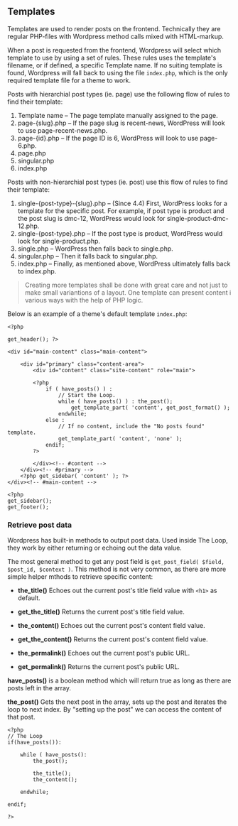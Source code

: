 ## Templates

Templates are used to render posts on the frontend. Technically they are regular PHP-files with Wordpress method calls mixed with HTML-markup.

When a post is requested from the frontend, Wordpress will select which template to use by using a set of rules. These rules  uses the template's filename, or if defined, a specific Template name. If no suiting template is found, Wordpress will fall back to using the file `index.php`, which is the only required template file for a theme to work.

Posts with hierarchial post types (ie. page) use the following flow of rules to find their template:

1. Template name – The page template manually assigned to the page.
2. page-{slug}.php – If the page slug is recent-news, WordPress will look to use page-recent-news.php.
3. page-{id}.php – If the page ID is 6, WordPress will look to use page-6.php.
4. page.php
5. singular.php
6. index.php

Posts with non-hierarchial post types (ie. post) use this flow of rules to find their template:

1. single-{post-type}-{slug}.php – (Since 4.4) First, WordPress looks for a template for the specific post. For example, if post type is product and the post slug is dmc-12, WordPress would look for single-product-dmc-12.php.
2. single-{post-type}.php – If the post type is product, WordPress would look for single-product.php.
3. single.php – WordPress then falls back to single.php.
4. singular.php – Then it falls back to singular.php.
5. index.php – Finally, as mentioned above, WordPress ultimately falls back to index.php.

> Creating more templates shall be done with great care and not just to make small variantions of a layout. One template can present content i various ways with the help of PHP logic.

Below is an example of a theme's default template `index.php`:

    <?php

    get_header(); ?>

    <div id="main-content" class="main-content">

        <div id="primary" class="content-area">
            <div id="content" class="site-content" role="main">

            <?php
                if ( have_posts() ) :
                    // Start the Loop.
                    while ( have_posts() ) : the_post();
                        get_template_part( 'content', get_post_format() );
                    endwhile;
                else :
                    // If no content, include the "No posts found" template.
                    get_template_part( 'content', 'none' );
                endif;
            ?>

            </div><!-- #content -->
        </div><!-- #primary -->
        <?php get_sidebar( 'content' ); ?>
    </div><!-- #main-content -->

    <?php
    get_sidebar();
    get_footer();
    
### Retrieve post data

Wordpress has built-in methods to output post data. Used inside The Loop, they work by either returning or echoing out the data value.

The most general method to get any post field is `get_post_field( $field, $post_id, $context )`. This method is not very common, as there are more simple helper mthods to retrieve specific content:

* **the_title()** Echoes out the current post's title field value with `<h1>` as default.
* **get_the_title()** Returns the current post's title field value.

* **the_content()** Echoes out the current post's content field value.
* **get_the_content()** Returns the current post's content field value.

* **the_permalink()** Echoes out the current post's public URL.
* **get_permalink()** Returns the current post's public URL. 

**have_posts()** is a boolean method which will return true as long as there are posts left in the array.

**the_post()** Gets the next post in the array, sets up the post and iterates the loop to next index. By "setting up the post" we can access the content of that post.



```
<?php 
// The Loop
if(have_posts()):

    while ( have_posts():
        the_post();
        
        the_title();
        the_content();
        
    endwhile;
    
endif;

?>
```
